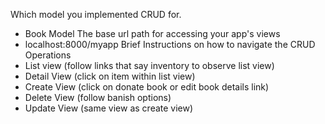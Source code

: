 
Which model you implemented CRUD for.
- Book Model
The base url path for accessing your app's views
- localhost:8000/myapp
Brief Instructions on how to navigate the CRUD Operations
- List view (follow links that say inventory to observe list view)
- Detail View (click on item within list view)
- Create View (click on donate book or edit book details link)
- Delete View (follow banish options)
- Update View (same view as create view)

